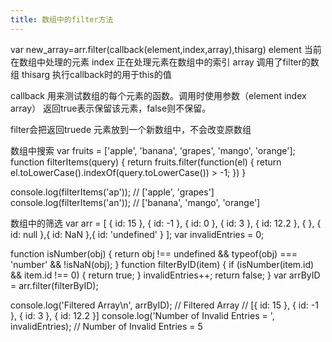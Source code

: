 ```yaml
---
title: 数组中的filter方法
---
```

var new_array=arr.filter(callback(element,index,array),thisarg)
element 当前在数组中处理的元素
index 正在处理元素在数组中的索引
array 调用了filter的数组
thisarg 执行callback时的用于this的值

callback 用来测试数组的每个元素的函数。调用时使用参数（element index array）
返回true表示保留该元素，false则不保留。

filter会把返回truede 元素放到一个新数组中，不会改变原数组

数组中搜索
var fruits = ['apple', 'banana', 'grapes', 'mango', 'orange'];
function filterItems(query) {
  return fruits.filter(function(el) {
      return el.toLowerCase().indexOf(query.toLowerCase()) > -1;
  })
}
 
console.log(filterItems('ap')); // ['apple', 'grapes']
console.log(filterItems('an')); // ['banana', 'mango', 'orange']

数组中的筛选
var arr = [  { id: 15 },  { id: -1 },  { id: 0 },  { id: 3 },  { id: 12.2 },  { },  { id: null },{ id: NaN },{ id: 'undefined' }
];
var invalidEntries = 0;
 
function isNumber(obj) {
  return obj !== undefined && typeof(obj) === 'number' && !isNaN(obj);
}
function filterByID(item) {
  if (isNumber(item.id) && item.id !== 0) {
    return true;
  } 
  invalidEntries++;
  return false; 
}
var arrByID = arr.filter(filterByID);
 
console.log('Filtered Array\n', arrByID); 
// Filtered Array
// [{ id: 15 }, { id: -1 }, { id: 3 }, { id: 12.2 }]
console.log('Number of Invalid Entries = ', invalidEntries); 
// Number of Invalid Entries = 5

